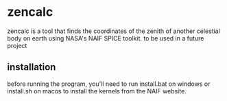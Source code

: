 # zencalc
zencalc is a tool that finds the coordinates of the zenith of another celestial body on earth using NASA's NAIF SPICE toolkit. to be used in a future project

## installation

before running the program, you'll need to run install.bat on windows or install.sh on macos to install the kernels from the NAIF website.